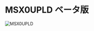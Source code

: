 # MSX0UPLD ベータ版

![MSX0UPLD](https://github.com/chikuwa-empire/msx0-iot/assets/124578804/3efebb7a-0537-4039-885e-44108bb6f3de)
